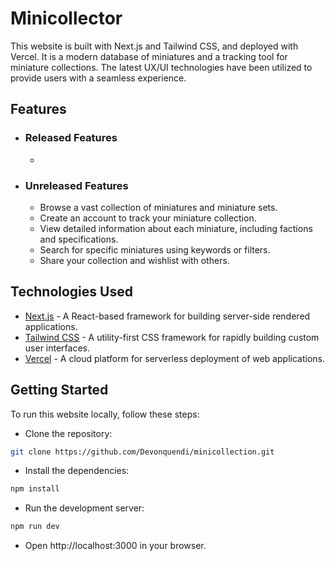 # Minicollector

This website is built with Next.js and Tailwind CSS, and deployed with Vercel. 
It is a modern database of miniatures and a tracking tool for miniature collections. 
The latest UX/UI technologies have been utilized to provide users with a seamless experience.

## Features

* ### Released Features
  *
* ### Unreleased Features
  * Browse a vast collection of miniatures and miniature sets.
  * Create an account to track your miniature collection.
  * View detailed information about each miniature, including factions and specifications.
  * Search for specific miniatures using keywords or filters.
  * Share your collection and wishlist with others.

## Technologies Used

* [Next.js](https://nextjs.org/) - A React-based framework for building server-side rendered applications.
* [Tailwind CSS](https://tailwindcss.com/) - A utility-first CSS framework for rapidly building custom user interfaces.
* [Vercel](https://vercel.com/dashboard) - A cloud platform for serverless deployment of web applications.

## Getting Started

To run this website locally, follow these steps:

* Clone the repository: 

```Bash 
git clone https://github.com/Devonquendi/minicollection.git
```
* Install the dependencies: 
```Bash
npm install
```
* Run the development server:
```Bash
npm run dev
```
* Open http://localhost:3000 in your browser.